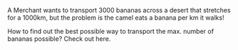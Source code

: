 A Merchant wants to transport 3000 bananas across a desert that stretches for a 1000km, but the problem is the camel eats a banana per km it walks! 

How to find out the best possible way to transport the max. number of bananas possible? Check out here.
